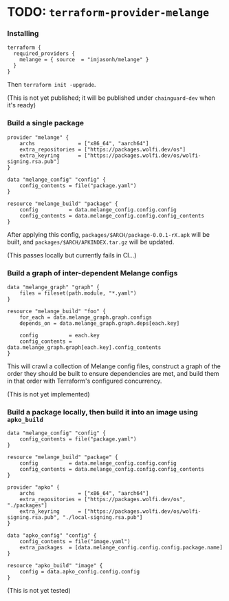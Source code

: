 # TODO: `terraform-provider-melange`

### Installing

```
terraform {
  required_providers {
    melange = { source  = "imjasonh/melange" }
  }
}
```

Then `terraform init -upgrade`.

(This is not yet published; it will be published under `chainguard-dev` when it's ready)

### Build a single package

```
provider "melange" {
    archs              = ["x86_64", "aarch64"]
    extra_repositories = ["https://packages.wolfi.dev/os"]
    extra_keyring      = ["https://packages.wolfi.dev/os/wolfi-signing.rsa.pub"]
}

data "melange_config" "config" {
    config_contents = file("package.yaml")
}

resource "melange_build" "package" {
    config          = data.melange_config.config.config
    config_contents = data.melange_config.config.config_contents
}
```

After applying this config, `packages/$ARCH/package-0.0.1-rX.apk` will be built, and `packages/$ARCH/APKINDEX.tar.gz` will be updated.

(This passes locally but currently fails in CI...)

### Build a graph of inter-dependent Melange configs

```
data "melange_graph" "graph" {
    files = fileset(path.module, "*.yaml")
}

resource "melange_build" "foo" {
    for_each = data.melange_graph.graph.configs
    depends_on = data.melange_graph.graph.deps[each.key]

    config          = each.key
    config_contents = data.melange_graph.graph[each.key].config_contents
}
```

This will crawl a collection of Melange config files, construct a graph of the order they should be built to ensure dependencies are met, and build them in that order with Terraform's configured concurrency.

(This is not yet implemented)

### Build a package locally, then build it into an image using `apko_build`

```
data "melange_config" "config" {
    config_contents = file("package.yaml")
}

resource "melange_build" "package" {
    config          = data.melange_config.config.config
    config_contents = data.melange_config.config.config_contents
}

provider "apko" {
    archs              = ["x86_64", "aarch64"]
    extra_repositories = ["https://packages.wolfi.dev/os", "./packages"]
    extra_keyring      = ["https://packages.wolfi.dev/os/wolfi-signing.rsa.pub", "./local-signing.rsa.pub"]
}

data "apko_config" "config" {
    config_contents = file("image.yaml")
    extra_packages  = [data.melange_config.config.config.package.name]
}

resource "apko_build" "image" {
    config = data.apko_config.config.config
}
```

(This is not yet tested)
